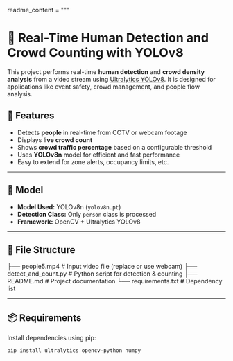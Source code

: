 

readme_content = """
# 👥 Real-Time Human Detection and Crowd Counting with YOLOv8

This project performs real-time **human detection** and **crowd density analysis** from a video stream using [Ultralytics YOLOv8](https://github.com/ultralytics/ultralytics). It is designed for applications like event safety, crowd management, and people flow analysis.

## 🚀 Features

- Detects **people** in real-time from CCTV or webcam footage  
- Displays **live crowd count**  
- Shows **crowd traffic percentage** based on a configurable threshold  
- Uses **YOLOv8n** model for efficient and fast performance  
- Easy to extend for zone alerts, occupancy limits, etc.

---

## 🧠 Model

- **Model Used:** YOLOv8n (`yolov8n.pt`)
- **Detection Class:** Only `person` class is processed
- **Framework:** OpenCV + Ultralytics YOLOv8

---

## 📂 File Structure

├── people5.mp4 # Input video file (replace or use webcam)
├── detect_and_count.py # Python script for detection & counting
├── README.md # Project documentation
└── requirements.txt # Dependency list



---

## 📦 Requirements

Install dependencies using pip:

```bash
pip install ultralytics opencv-python numpy

